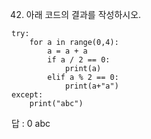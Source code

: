 42. 아래 코드의 결과를 작성하시오.

```
try:
    for a in range(0,4):
        a = a + a
        if a / 2 == 0:
            print(a)
        elif a % 2 == 0:
            print(a+"a")
except:
    print("abc")
```

답 : 
0
abc
